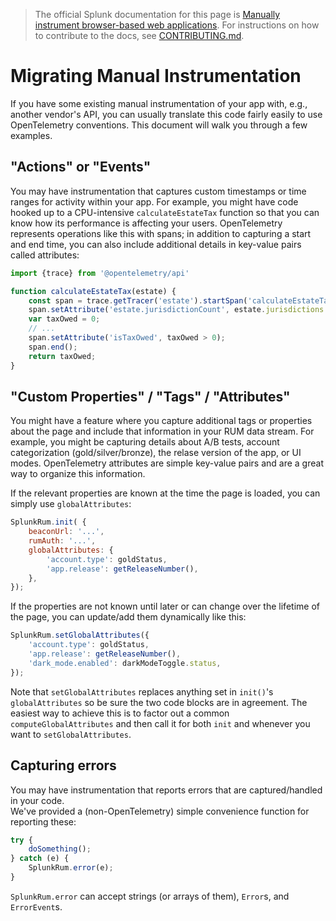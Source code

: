 > The official Splunk documentation for this page is [Manually instrument browser-based web applications](https://quickdraw.splunk.com/redirect/?product=Observability&location=github.rum.manual.instrumentation&version=current). For instructions on how to contribute to the docs, see [CONTRIBUTING.md](../CONTRIBUTING#documentation.md).

# Migrating Manual Instrumentation

If you have some existing manual instrumentation of your app with, e.g., another
vendor's API, you can usually translate this code fairly easily to use OpenTelemetry 
conventions.  This document will walk you through a few examples.

## "Actions" or "Events"

You may have instrumentation that captures custom timestamps or time ranges for activity
within your app.  For example, you might have code hooked up to a CPU-intensive 
`calculateEstateTax` function so that you can know how its performance is affecting your
users.  OpenTelemetry represents operations like this with spans; in addition to capturing a start
and end time, you can also include additional details in key-value pairs called attributes:

```javascript
import {trace} from '@opentelemetry/api'

function calculateEstateTax(estate) {
    const span = trace.getTracer('estate').startSpan('calculateEstateTax');
    span.setAttribute('estate.jurisdictionCount', estate.jurisdictions.length);
    var taxOwed = 0;
    // ...
    span.setAttribute('isTaxOwed', taxOwed > 0);
    span.end();
    return taxOwed;
}
```

## "Custom Properties" / "Tags" / "Attributes"

You might have a feature where you capture additional tags or properties about the 
page and include that information in your RUM data stream.  For example, you might
be capturing details about A/B tests, account categorization (gold/silver/bronze), 
the relase version of the app, or UI modes.  OpenTelemetry attributes are simple 
key-value pairs and are a great way to organize this information.

If the relevant properties are known at the time the page is loaded, you can simply use
`globalAttributes`:

```js
SplunkRum.init( {
    beaconUrl: '...',
    rumAuth: '...',
    globalAttributes: {
        'account.type': goldStatus,
        'app.release': getReleaseNumber(),
    },
});
```

If the properties are not known until later or can change over the lifetime of
the page, you can update/add them dynamically like this:

```js
SplunkRum.setGlobalAttributes({
    'account.type': goldStatus,
    'app.release': getReleaseNumber(),
    'dark_mode.enabled': darkModeToggle.status,
});
```

Note that `setGlobalAttributes` replaces anything set in `init()`'s `globalAttributes` so be sure 
the two code blocks are in agreement.  The easiest way to achieve this is to factor
out a common `computeGlobalAttributes` and then call it for both `init` and whenever you want 
to `setGlobalAttributes`.

## Capturing errors

You may have instrumentation that reports errors that are captured/handled in your code.  
We've provided a (non-OpenTelemetry) simple convenience function for reporting these:

```js
try {
    doSomething();
} catch (e) {
    SplunkRum.error(e);
}
```

`SplunkRum.error` can accept strings (or arrays of them), `Error`s, and `ErrorEvent`s.
